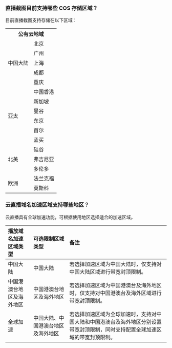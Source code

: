 [](id:que1)
### 直播截图目前支持哪些 COS 存储区域？ 
目前直播截图支持存储在以下区域：
<table>
<tbody><tr><th colspan="3">公有云地域</th></tr><tr>
<td rowspan="5">中国大陆</td>
<td>北京</td>
</tr><tr><td>广州</td>
</tr><tr><td>上海</td>
</tr><tr><td>成都</td>
</tr><tr><td>重庆</td>
</tr><tr>
<td rowspan="6">亚太</td>
<td>中国香港</td>
</tr><tr><td>新加坡</td>
</tr><tr><td>曼谷</td>
</tr><tr><td>东京</td>
</tr><tr><td>首尔</td>
</tr><tr><td>孟买</td>
</tr><tr>
<td rowspan="3">北美</td>
<td>硅谷</td>
</tr><tr><td>弗吉尼亚</td>
</tr><tr><td>多伦多</td>
</tr><tr>
<td rowspan="2">欧洲</td>
<td>法兰克福</td>
</tr><tr><td>莫斯科</td>
</tr></tbody></table>

[](id:que2)
### 云直播域名加速区域支持哪些地区？

云直播具有全球加速功能，可根据使用地区选择适合的加速区域。

| 播放域名加速区域类型     | 可选限制区域类型                   | 备注                                                         |
| :----------------------- | :--------------------------------- | :----------------------------------------------------------- |
| 中国大陆                 | 中国大陆                           | 若选择加速区域为中国大陆时，仅支持对中国大陆区域进行带宽封顶限制。 |
| 中国港澳台地区及海外地区 | 中国港澳台地区及海外地区           | 若选择加速区域为中国港澳台及海外地区时，仅支持对中国港澳台及海外区域进行带宽封顶限制。 |
| 全球加速                 | 中国大陆、中国港澳台地区及海外地区 | 若选择加速区域为全球加速时，支持对中国大陆和中国港澳台及海外地区分别设置带宽封顶限制，同时支持配置全球加速区域的带宽封顶限制。 |
